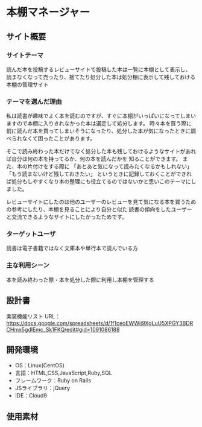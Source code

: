 # 本棚マネージャー

## サイト概要
### サイトテーマ
読んだ本を投稿するレビューサイトで投稿した本は一覧に本棚として表示し、
読まなくなって売ったり、捨てたり処分した本は処分棚に表示して残しておける本棚の管理サイト

### テーマを選んだ理由
私は読書が趣味でよく本を読むのですが、すぐに本棚がいっぱいになってしまいますので本棚に入りきれなかった本は選定して処分します。
時々本を買う際に前に読んだ本を買ってしまいそうになったり、処分した本が気になったときに調べられなくて困ったことがあります。

そこで読み終わった本だけでなく処分した本も残しておけるようなサイトがあれば自分は何の本を持ってるか、何の本を読んだかを
知ることができます。
また、本の片付けをする際に
「あとあと気になって読みたくなるかもしれない」
「もう読まないけど残しておきたい」
というときに記録しておくことができれば処分もしやすくなり本の整理にも役立てるのではないかと思いこのテーマにしました。

レビューサイトにしたのは他のユーザーのレビューを見て気になる本を買うための参考にしたり、本棚を見ることにより自分と似た
読書の傾向をしたユーザーと交流できるようなサイトにしたかったためです。

### ターゲットユーザ
読書は電子書籍ではなく文庫本や単行本で読んでいる方

### 主な利用シーン
本を読み終わった際・本を処分した際に利用し本棚を管理する

## 設計書
実装機能リスト
URL：https://docs.google.com/spreadsheets/d/1f1ceoEWWii9XgLuU5XPGY3BDRCHmx5gdlEmc_Sk1FKQ/edit#gid=1091086188

## 開発環境
- OS：Linux(CentOS)
- 言語：HTML,CSS,JavaScript,Ruby,SQL
- フレームワーク：Ruby on Rails
- JSライブラリ：jQuery
- IDE：Cloud9

## 使用素材